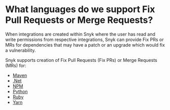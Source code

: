 # What languages do we support Fix Pull Requests or Merge Requests?

When integrations are created within Snyk where the user has read and write permissions from respective integrations, Snyk can provide Fix PRs or MRs for dependencies that may have a patch or an upgrade which would fix a vulnerability.

Snyk supports creation of Fix Pull Requests (Fix PRs) or Merge Requests (MRs)  for:

* [Maven](../snyk-open-source-supported-languages-and-package-managers/snyk-for-java-gradle-maven.md)
* [.Net](../snyk-open-source-supported-languages-and-package-managers/snyk-for-.net.md)
* [NPM](../snyk-open-source-supported-languages-and-package-managers/snyk-for-javascript/snyk-for-npm.md)
* [Python](../snyk-open-source-supported-languages-and-package-managers/snyk-for-python.md)
* [Ruby](../snyk-open-source-supported-languages-and-package-managers/snyk-for-ruby.md)
* [Yarn](../snyk-open-source-supported-languages-and-package-managers/snyk-for-javascript/snyk-for-yarn.md)
